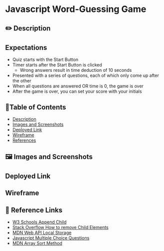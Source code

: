 #  Javascript Word-Guessing Game

## ✏️ Description
 
## Expectations
-  Quiz starts with the Start Button
- Timer starts after the Start Button is clicked
     - Wrong answers result in time deduction of 10 seconds
- Presented with a series of questions, each of which only come up after the other
- When all questions are answered OR time is 0, the game is over
- After the game is over, you can set your score with your initials 

## 📜Table of Contents
- [Description](#description)
- [Images and Screenshots](#images-and-screenshots)
- [Deployed Link](#deployed-Link)
- [Wireframe](#wireframe)
- [References](#References)

## 🖼️ Images and Screenshots

## Deployed Link

## Wireframe

## 📝 Reference Links
- [W3 Schools Append Child](https://www.w3schools.com/jsref/met_node_appendchild.asp)
- [Stack Overflow How to remove Child Elements](https://stackoverflow.com/questions/3955229/remove-all-child-elements-of-a-dom-node-in-javascript)
- [MDN Web API Local Storage](https://developer.mozilla.org/en-US/docs/Web/API/Storage/getItem)
- [Javascript Multiple Choice Questions](https://www.interviewbit.com/javascript-mcq/)
- [MDN Array Sort Method](https://developer.mozilla.org/en-US/docs/Web/JavaScript/Reference/Global_Objects/Array/sort)